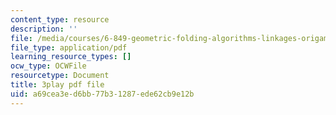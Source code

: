 ```yaml
---
content_type: resource
description: ''
file: /media/courses/6-849-geometric-folding-algorithms-linkages-origami-polyhedra-fall-2012/a69cea3ed6bb77b31287ede62cb9e12b_voMyQUarX-k.pdf
file_type: application/pdf
learning_resource_types: []
ocw_type: OCWFile
resourcetype: Document
title: 3play pdf file
uid: a69cea3e-d6bb-77b3-1287-ede62cb9e12b
---
```

